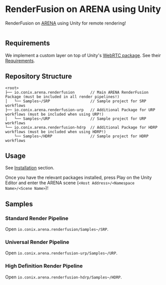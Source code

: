 # RenderFusion on ARENA using Unity

RenderFusion on [ARENA](https://arenaxr.org/) using Unity for remote rendering!

<img alt="" src="Documentation~/images/demo.png">

## Requirements

We implement a custom layer on top of Unity's [WebRTC package](https://docs.unity3d.com/Packages/com.unity.webrtc@3.0/manual/index.html). See their [Requirements](https://docs.unity3d.com/Packages/com.unity.webrtc@3.0/manual/requirements.html).

## Repository Structure

```
<root>
├── io.conix.arena.renderfusion       // Main ARENA RenderFusion Package (must be included in all render pipelines!)
│   └── Samples~/SRP                  // Sample project for SRP workflows
├── io.conix.arena.renderfusion-urp   // Additional Package for URP workflows (must be included when using URP!)
│   └── Samples~/URP                  // Sample project for URP workflows
└── io.conix.arena.renderfusion-hdrp  // Additional Package for HDRP workflows (must be included when using HDRP!)
    └── Samples~/HDRP                 // Sample project for HDRP workflows
```

## Usage

See [Installation](Documentation~/install.md) section.

Once you have the relevant packages installed, press Play on the Unity Editor and enter the ARENA scene (`<Host Address>/<Namespace Name>/<Scene Name>`)!

## Samples

### Standard Render Pipeline
Open `io.conix.arena.renderfusion/Samples~/SRP`.

### Universal Render Pipeline
Open `io.conix.arena.renderfusion-urp/Samples~/URP`.

### High Definition Render Pipeline
Open `io.conix.arena.renderfusion-hdrp/Samples~/HDRP`.
